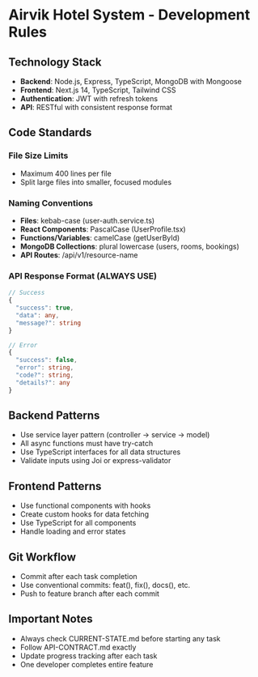 # Airvik Hotel System - Development Rules

## Technology Stack
- **Backend**: Node.js, Express, TypeScript, MongoDB with Mongoose
- **Frontend**: Next.js 14, TypeScript, Tailwind CSS
- **Authentication**: JWT with refresh tokens
- **API**: RESTful with consistent response format

## Code Standards

### File Size Limits
- Maximum 400 lines per file
- Split large files into smaller, focused modules

### Naming Conventions
- **Files**: kebab-case (user-auth.service.ts)
- **React Components**: PascalCase (UserProfile.tsx)
- **Functions/Variables**: camelCase (getUserById)
- **MongoDB Collections**: plural lowercase (users, rooms, bookings)
- **API Routes**: /api/v1/resource-name

### API Response Format (ALWAYS USE)
```typescript
// Success
{
  "success": true,
  "data": any,
  "message?": string
}

// Error
{
  "success": false,
  "error": string,
  "code?": string,
  "details?": any
}
```

## Backend Patterns
- Use service layer pattern (controller → service → model)
- All async functions must have try-catch
- Use TypeScript interfaces for all data structures
- Validate inputs using Joi or express-validator

## Frontend Patterns
- Use functional components with hooks
- Create custom hooks for data fetching
- Use TypeScript for all components
- Handle loading and error states

## Git Workflow
- Commit after each task completion
- Use conventional commits: feat(), fix(), docs(), etc.
- Push to feature branch after each commit

## Important Notes
- Always check CURRENT-STATE.md before starting any task
- Follow API-CONTRACT.md exactly
- Update progress tracking after each task
- One developer completes entire feature
